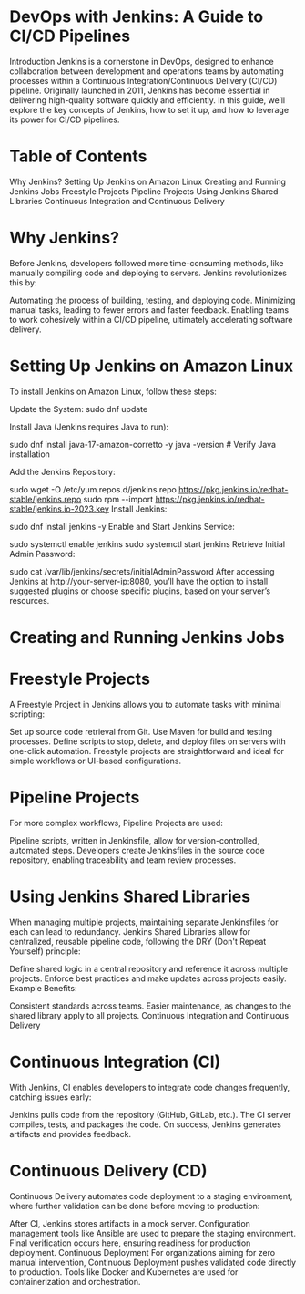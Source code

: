 # DevOps with Jenkins: A Guide to CI/CD Pipelines
Introduction
Jenkins is a cornerstone in DevOps, designed to enhance collaboration between development and operations teams by automating processes within a Continuous Integration/Continuous Delivery (CI/CD) pipeline. Originally launched in 2011, Jenkins has become essential in delivering high-quality software quickly and efficiently. In this guide, we’ll explore the key concepts of Jenkins, how to set it up, and how to leverage its power for CI/CD pipelines.

# Table of Contents
Why Jenkins?
Setting Up Jenkins on Amazon Linux
Creating and Running Jenkins Jobs
Freestyle Projects
Pipeline Projects
Using Jenkins Shared Libraries
Continuous Integration and Continuous Delivery

# Why Jenkins?
Before Jenkins, developers followed more time-consuming methods, like manually compiling code and deploying to servers. Jenkins revolutionizes this by:

Automating the process of building, testing, and deploying code.
Minimizing manual tasks, leading to fewer errors and faster feedback.
Enabling teams to work cohesively within a CI/CD pipeline, ultimately accelerating software delivery.
# Setting Up Jenkins on Amazon Linux
To install Jenkins on Amazon Linux, follow these steps:

Update the System:
sudo dnf update


Install Java (Jenkins requires Java to run):

sudo dnf install java-17-amazon-corretto -y
java -version  # Verify Java installation


Add the Jenkins Repository:


sudo wget -O /etc/yum.repos.d/jenkins.repo https://pkg.jenkins.io/redhat-stable/jenkins.repo
sudo rpm --import https://pkg.jenkins.io/redhat-stable/jenkins.io-2023.key
Install Jenkins:


sudo dnf install jenkins -y
Enable and Start Jenkins Service:


sudo systemctl enable jenkins
sudo systemctl start jenkins
Retrieve Initial Admin Password:


sudo cat /var/lib/jenkins/secrets/initialAdminPassword
After accessing Jenkins at http://your-server-ip:8080, you’ll have the option to install suggested plugins or choose specific plugins, based on your server’s resources.

# Creating and Running Jenkins Jobs
# Freestyle Projects
A Freestyle Project in Jenkins allows you to automate tasks with minimal scripting:

Set up source code retrieval from Git.
Use Maven for build and testing processes.
Define scripts to stop, delete, and deploy files on servers with one-click automation.
Freestyle projects are straightforward and ideal for simple workflows or UI-based configurations.

# Pipeline Projects
For more complex workflows, Pipeline Projects are used:

Pipeline scripts, written in Jenkinsfile, allow for version-controlled, automated steps.
Developers create Jenkinsfiles in the source code repository, enabling traceability and team review processes.
# Using Jenkins Shared Libraries
When managing multiple projects, maintaining separate Jenkinsfiles for each can lead to redundancy. Jenkins Shared Libraries allow for centralized, reusable pipeline code, following the DRY (Don't Repeat Yourself) principle:

Define shared logic in a central repository and reference it across multiple projects.
Enforce best practices and make updates across projects easily.
Example Benefits:

Consistent standards across teams.
Easier maintenance, as changes to the shared library apply to all projects.
Continuous Integration and Continuous Delivery
# Continuous Integration (CI)
With Jenkins, CI enables developers to integrate code changes frequently, catching issues early:

Jenkins pulls code from the repository (GitHub, GitLab, etc.).
The CI server compiles, tests, and packages the code.
On success, Jenkins generates artifacts and provides feedback.
# Continuous Delivery (CD)
Continuous Delivery automates code deployment to a staging environment, where further validation can be done before moving to production:

After CI, Jenkins stores artifacts in a mock server.
Configuration management tools like Ansible are used to prepare the staging environment.
Final verification occurs here, ensuring readiness for production deployment.
Continuous Deployment
For organizations aiming for zero manual intervention, Continuous Deployment pushes validated code directly to production. Tools like Docker and Kubernetes are used for containerization and orchestration.



